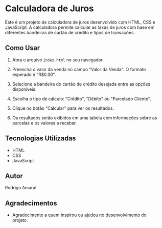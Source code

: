 # Calculadora de Juros

Este é um projeto de calculadora de juros desenvolvido com HTML, CSS e JavaScript. A calculadora permite calcular as taxas de juros com base em diferentes bandeiras de cartão de crédito e tipos de transações.

## Como Usar

1. Abra o arquivo `index.html` no seu navegador.

2. Preencha o valor da venda no campo "Valor da Venda". O formato esperado é "R$0.00".

3. Selecione a bandeira do cartão de crédito desejada entre as opções disponíveis.

4. Escolha o tipo de cálculo: "Crédito", "Débito" ou "Parcelado Cliente".

5. Clique no botão "Calcular" para ver os resultados.

6. Os resultados serão exibidos em uma tabela com informações sobre as parcelas e os valores a receber.

## Tecnologias Utilizadas

- HTML
- CSS
- JavaScript

## Autor

Rodrigo Amaral

## Agradecimentos

- Agradecimento a quem inspirou ou ajudou no desenvolvimento do projeto.


